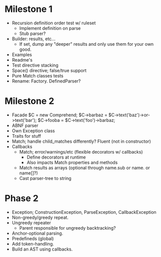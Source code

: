 Milestone 1
===========
-	Recursion definition order test w/ ruleset
	-	Implement definition on parse
	-	Stub parser?
-	Builder: results, etc...
	-	If set, dump any "deeper" results and only use them for your own good.
-	Examples
-	Readme's
-	Test directive stacking
-	Space() directive; false/true support
-	Pure Match classes tests
-	Rename: Factory. DefinedParser?

Milestone 2
===========
-	Facade
	$C = new Comprehend;
	$C->barbaz = $C->text('baz')->or->text('bar');
	$C->fooba = $C->text('foo')->barbaz;
-	ABNF parser
-	Own Exception class
-	Traits for stuff
-	Match; handle child_matches differently? Fluent (not in constructor)
-	Callbacks
	-	Match; error/warnings/etc (flexible decorators w/ callbacks)
		-	Define decorators at runtime
		-	Also impacts Match properties and methods
	-	Match results as arrays (optional through name.sub or name. or name[]?)
	-	Cast parser-tree to string

Phase 2
=======
-	Exception; ConstructionException, ParseException, CallbackException
-	Non-greedy/greedy repeat.
-	Ungreedy repeater
	-	Parent responsible for ungreedy backtracking?
-	Anchor-optional parsing.
-	Predefineds (global)
-	Add token-handling.
-	Build an AST using callbacks.
